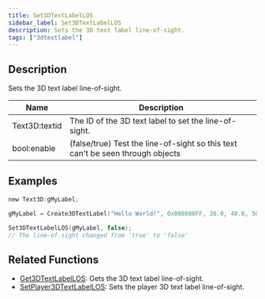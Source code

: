 ```yaml
---
title: Set3DTextLabelLOS
sidebar_label: Set3DTextLabelLOS
description: Sets the 3D text label line-of-sight.
tags: ["3dtextlabel"]
---
```


<VersionWarn version='omp v1.1.0.2612' />

## Description

Sets the 3D text label line-of-sight.

| Name          | Description                                                                    |
| ------------- | ------------------------------------------------------------------------------ |
| Text3D:textid | The ID of the 3D text label to set the line-of-sight.                          |
| bool:enable   | (false/true) Test the line-of-sight so this text can't be seen through objects |

## Examples

```c
new Text3D:gMyLabel;

gMyLabel = Create3DTextLabel("Hello World!", 0x008080FF, 30.0, 40.0, 50.0, 40.0, 0, true);

Set3DTextLabelLOS(gMyLabel, false);
// The line-of-sight changed from 'true' to 'false'
```

## Related Functions

- [Get3DTextLabelLOS](Get3DTextLabelLOS): Gets the 3D text label line-of-sight.
- [SetPlayer3DTextLabelLOS](SetPlayer3DTextLabelLOS): Sets the player 3D text label line-of-sight.

